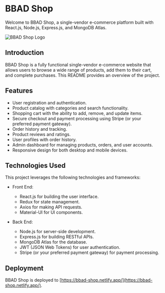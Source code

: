 # BBAD Shop

Welcome to BBAD Shop, a single-vendor e-commerce platform built with React.js, Node.js, Express.js, and MongoDB Atlas.

![BBAD Shop Logo](path/to/logo.png)

## Introduction

BBAD Shop is a fully functional single-vendor e-commerce website that allows users to browse a wide range of products, add them to their cart, and complete purchases. This README provides an overview of the project.

## Features

- User registration and authentication.
- Product catalog with categories and search functionality.
- Shopping cart with the ability to add, remove, and update items.
- Secure checkout and payment processing using Stripe (or your preferred payment gateway).
- Order history and tracking.
- Product reviews and ratings.
- User profiles with order history.
- Admin dashboard for managing products, orders, and user accounts.
- Responsive design for both desktop and mobile devices.

## Technologies Used

This project leverages the following technologies and frameworks:

- Front End:
  - React.js for building the user interface.
  - Redux for state management.
  - Axios for making API requests.
  - Material-UI for UI components.

- Back End:
  - Node.js for server-side development.
  - Express.js for building RESTful APIs.
  - MongoDB Atlas for the database.
  - JWT (JSON Web Tokens) for user authentication.
  - Stripe (or your preferred payment gateway) for payment processing.

## Deployment

BBAD Shop is deployed to [https://bbad-shop.netlify.app/](https://bbad-shop.netlify.app/).
